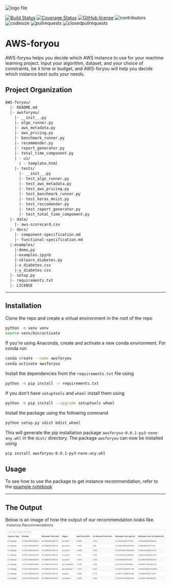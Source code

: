 ![logo file](./logo.PNG)

[![Build Status](https://travis-ci.org/winnawat/AWS-foryou.svg?branch=master)](https://travis-ci.org/winnawat/AWS-foryou) [![Coverage Status](https://coveralls.io/repos/github/winnawat/AWS-foryou/badge.svg?branch=master)](https://coveralls.io/github/winnawat/AWS-foryou?branch=master) [![GitHub license](https://img.shields.io/github/license/Naereen/StrapDown.js.svg)](https://github.com//winnawat/AWS-foryou/blob/master/LICENSE) ![contributors](https://img.shields.io/github/contributors/winnawat/AWS-foryou.svg) ![codesize](https://img.shields.io/github/languages/code-size/winnawat/AWS-foryou.svg) ![pullrequests](https://img.shields.io/github/issues-pr/winnawat/AWS-foryou.svg) ![closedpullrequests](https://img.shields.io/github/issues-pr-closed-raw/winnawat/AWS-foryou.svg)


# AWS-foryou
AWS-foryou helps you decide which AWS instance to use for your machine learning project. Input your algorithm, dataset, and your choice of constraints, be it time or budget, and AWS-foryou will help you decide which instance best suits your needs.

## Project Organization
```
AWS-foryou/
  |- README.md
  |- awsforyou/
    |- __init__.py
    |- algo_runner.py
    |- aws_metadata.py
    |- aws_pricing.py
    |- benchmark_runner.py
    |- recommender.py
    |- report_generator.py
    |- total_time_component.py
    | - ui/
      | - template.html
    |- tests/
      |- __init__.py
      |- test_algo_runner.py
      |- test_aws_metadata.py
      |- test_aws_pricing.py
      |- test_benchmark_runner.py
      |- test_keras_mnist.py
      |- test_reccomender.py
      |- test_report_generator.py
      |- test_total_time_compoment.py
  |- data/
    |- aws-scorecard.csv
  |- docs/
    |- component-specification.md
    |- functional-specification.md
  |-examples/
    |-demo,py
    |-examples.ipynb
    |-sklearn_diabetes.py
    |-x_diabetes.csv
    |-y_diabetes.csv
  |- setup.py
  |- requirements.txt
  |- LICENSE
```
---
## Installation

Clone the repo and create a virtual environment in the root of the repo
```bash
python -m venv venv
source venv/bin/activate
```
If you're using Anaconda, create and activate a new conda environment.
For conda run
```bash
conda create --name awsforyou
conda activate awsforyou
```

Install the dependencies from the `requirements.txt` file using
```bash
python -m pip install -r requirements.txt
```

If you don't have `setuptools` and `wheel` install them using
```bash
python -m pip install --upgrade setuptools wheel
```

Install the package using the following command
```bash
python setup.py sdist bdist_wheel
```

This will generate the pip installation package `awsforyou-0.0.1-py3-none-any.whl` in the `dist/` directory.
The package `awsforyou` can now be installed using

```bash
pip install awsforyou-0.0.1-py3-none-any.whl
```

## Usage

To see how to use the package to get instance recommendation, 
refer to the [example notebook](examples/examples.ipynb)

---
## The Output
Below is an image of how the output of our recommendation looks like.
![sample_reccommendation](./docs/sample-recommendation.PNG)
